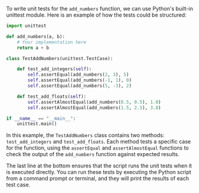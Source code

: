  To write unit tests for the `add_numbers` function, we can use Python's built-in unittest module. Here is an example of how the tests could be structured:

```python
import unittest

def add_numbers(a, b):
    # Your implementation here
    return a + b

class TestAddNumbers(unittest.TestCase):

    def test_add_integers(self):
        self.assertEqual(add_numbers(2, 3), 5)
        self.assertEqual(add_numbers(-1, 1), 0)
        self.assertEqual(add_numbers(5, -3), 2)

    def test_add_floats(self):
        self.assertAlmostEqual(add_numbers(0.5, 0.5), 1.0)
        self.assertAlmostEqual(add_numbers(1.5, 2.3), 3.8)

if __name__ == "__main__":
    unittest.main()
```

In this example, the `TestAddNumbers` class contains two methods: `test_add_integers` and `test_add_floats`. Each method tests a specific case for the function, using the `assertEqual` and `assertAlmostEqual` functions to check the output of the `add_numbers` function against expected results.

The last line at the bottom ensures that the script runs the unit tests when it is executed directly. You can run these tests by executing the Python script from a command prompt or terminal, and they will print the results of each test case.